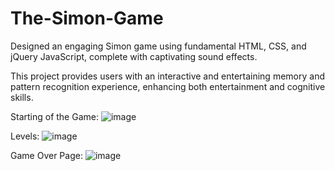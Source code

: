 # The-Simon-Game

Designed an engaging Simon game using fundamental HTML, CSS, and jQuery JavaScript, complete with captivating sound effects.

This project provides users with an interactive and entertaining memory and pattern recognition experience, enhancing both entertainment and cognitive skills.

Starting of the Game:
![image](https://github.com/doshiMiraj/The-Simon-Game/assets/114590608/2bb9b9b9-9d37-4f02-afce-663e5347fa5f)

Levels:
![image](https://github.com/doshiMiraj/The-Simon-Game/assets/114590608/43df0ed5-5d0b-474e-bf45-e5c5188bdb2f)

Game Over Page:
![image](https://github.com/doshiMiraj/The-Simon-Game/assets/114590608/d0bce2d5-4776-48ed-a4f0-fd47e78a15a4)
